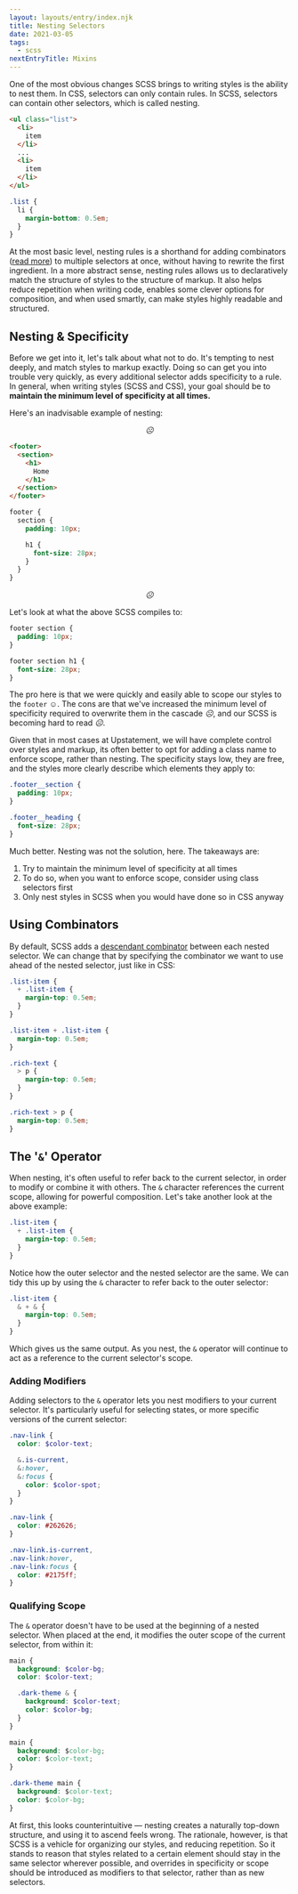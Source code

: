 ```yaml
---
layout: layouts/entry/index.njk
title: Nesting Selectors
date: 2021-03-05
tags:
  - scss
nextEntryTitle: Mixins
---
```


One of the most obvious changes SCSS brings to writing styles is the ability to nest them. In CSS, selectors can only contain rules. In SCSS, selectors can contain other selectors, which is called nesting.

<div class="two-up-code">

```html
<ul class="list">
  <li>
    item
  </li>
  ...
  <li>
    item
  </li>
</ul>
```

```scss
.list {
  li {
    margin-bottom: 0.5em;
  }
}
```

</div>

At the most basic level, nesting rules is a shorthand for adding combinators ([read more](/entries/what-is-css/#descendant-combinator%3A-%5Bspace%5D)) to multiple selectors at once, without having to rewrite the first ingredient. In a more abstract sense, nesting rules allows us to declaratively match the structure of styles to the structure of markup. It also helps reduce repetition when writing code, enables some clever options for composition, and when used smartly, can make styles highly readable and structured.

## Nesting & Specificity

Before we get into it, let's talk about what not to do. It's tempting to nest deeply, and match styles to markup exactly. Doing so can get you into trouble very quickly, as every additional selector adds specificity to a rule. In general, when writing styles (SCSS and CSS), your goal should be to **maintain the minimum level of specificity at all times.**

Here's an inadvisable example of nesting:

<p style="text-align: center;"><i>☹</i></p>

<div class="two-up-code">

```html
<footer>
  <section>
    <h1>
      Home
    </h1>
  </section>
</footer>
```

```scss
footer {
  section {
    padding: 10px;

    h1 {
      font-size: 28px;
    }
  }
}
```

</div>

<p style="text-align: center;"><i>☹</i></p>

Let's look at what the above SCSS compiles to:

```css
footer section {
  padding: 10px;
}

footer section h1 {
  font-size: 28px;
}
```

The pro here is that we were quickly and easily able to scope our styles to the `footer` <i>☺</i>. The cons are that we've increased the minimum level of specificity required to overwrite them in the cascade <i>☹</i>, and our SCSS is becoming hard to read <i>☹</i>.

Given that in most cases at Upstatement, we will have complete control over styles and markup, its often better to opt for adding a class name to enforce scope, rather than nesting. The specificity stays low, they are free, and the styles more clearly describe which elements they apply to:

```scss
.footer__section {
  padding: 10px;
}

.footer__heading {
  font-size: 28px;
}
```

Much better. Nesting was not the solution, here. The takeaways are:

1. Try to maintain the minimum level of specificity at all times
1. To do so, when you want to enforce scope, consider using class selectors first
1. Only nest styles in SCSS when you would have done so in CSS anyway

## Using Combinators

By default, SCSS adds a [descendant combinator](/entries/what-is-css/#descendant-combinator%3A-%5Bspace%5D) between each nested selector. We can change that by specifying the combinator we want to use ahead of the nested selector, just like in CSS:

<div class="two-up-code">

```scss
.list-item {
  + .list-item {
    margin-top: 0.5em;
  }
}
```

```css
.list-item + .list-item {
  margin-top: 0.5em;
}
```

</div>

<div class="two-up-code">

```scss
.rich-text {
  > p {
    margin-top: 0.5em;
  }
}
```

```css
.rich-text > p {
  margin-top: 0.5em;
}
```

</div>

## The '`&`' Operator

When nesting, it's often useful to refer back to the current selector, in order to modify or combine it with others. The `&` character references the current scope, allowing for powerful composition. Let's take another look at the above example:

```scss
.list-item {
  + .list-item {
    margin-top: 0.5em;
  }
}
```

Notice how the outer selector and the nested selector are the same. We can tidy this up by using the `&` character to refer back to the outer selector:

```scss
.list-item {
  & + & {
    margin-top: 0.5em;
  }
}
```

Which gives us the same output. As you nest, the `&` operator will continue to act as a reference to the current selector's scope.

### Adding Modifiers

Adding selectors to the `&` operator lets you nest modifiers to your current selector. It's particularly useful for selecting states, or more specific versions of the current selector:

<div class="two-up-code">

```scss
.nav-link {
  color: $color-text;

  &.is-current,
  &:hover,
  &:focus {
    color: $color-spot;
  }
}
```

```css
.nav-link {
  color: #262626;
}

.nav-link.is-current,
.nav-link:hover,
.nav-link:focus {
  color: #2175ff;
}
```

</div>

### Qualifying Scope

The `&` operator doesn't have to be used at the beginning of a nested selector. When placed at the end, it modifies the outer scope of the current selector, from within it:

<div class="two-up-code">

```scss
main {
  background: $color-bg;
  color: $color-text;

  .dark-theme & {
    background: $color-text;
    color: $color-bg;
  }
}
```

```css
main {
  background: $color-bg;
  color: $color-text;
}

.dark-theme main {
  background: $color-text;
  color: $color-bg;
}
```

</div>

At first, this looks counterintuitive &mdash; nesting creates a naturally top-down structure, and using it to ascend feels wrong. The rationale, however, is that SCSS is a vehicle for organizing our styles, and reducing repetition. So it stands to reason that styles related to a certain element should stay in the same selector wherever possible, and overrides in specificity or scope should be introduced as modifiers to that selector, rather than as new selectors.
